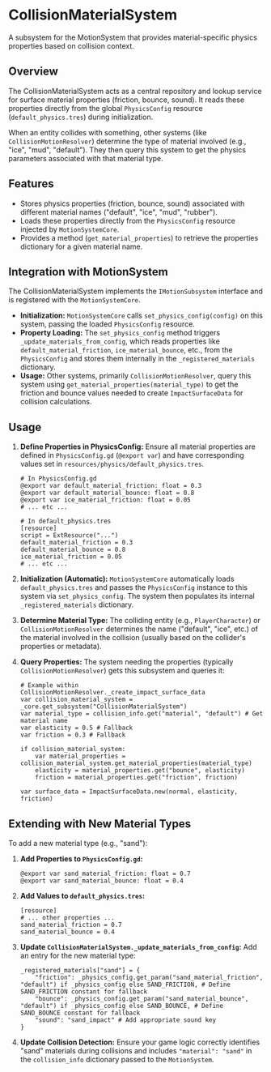 # CollisionMaterialSystem

A subsystem for the MotionSystem that provides material-specific physics properties based on collision context.

## Overview

The CollisionMaterialSystem acts as a central repository and lookup service for surface material properties (friction, bounce, sound). It reads these properties directly from the global `PhysicsConfig` resource (`default_physics.tres`) during initialization.

When an entity collides with something, other systems (like `CollisionMotionResolver`) determine the type of material involved (e.g., "ice", "mud", "default"). They then query this system to get the physics parameters associated with that material type.

## Features

- Stores physics properties (friction, bounce, sound) associated with different material names ("default", "ice", "mud", "rubber").
- Loads these properties directly from the `PhysicsConfig` resource injected by `MotionSystemCore`.
- Provides a method (`get_material_properties`) to retrieve the properties dictionary for a given material name.

## Integration with MotionSystem

The CollisionMaterialSystem implements the `IMotionSubsystem` interface and is registered with the `MotionSystemCore`.

- **Initialization:** `MotionSystemCore` calls `set_physics_config(config)` on this system, passing the loaded `PhysicsConfig` resource.
- **Property Loading:** The `set_physics_config` method triggers `_update_materials_from_config`, which reads properties like `default_material_friction`, `ice_material_bounce`, etc., from the `PhysicsConfig` and stores them internally in the `_registered_materials` dictionary.
- **Usage:** Other systems, primarily `CollisionMotionResolver`, query this system using `get_material_properties(material_type)` to get the friction and bounce values needed to create `ImpactSurfaceData` for collision calculations.

## Usage

1.  **Define Properties in PhysicsConfig:** Ensure all material properties are defined in `PhysicsConfig.gd` (`@export var`) and have corresponding values set in `resources/physics/default_physics.tres`.
    ```gdscript
    # In PhysicsConfig.gd
    @export var default_material_friction: float = 0.3
    @export var default_material_bounce: float = 0.8
    @export var ice_material_friction: float = 0.05
    # ... etc ...

    # In default_physics.tres
    [resource]
    script = ExtResource("...")
    default_material_friction = 0.3
    default_material_bounce = 0.8
    ice_material_friction = 0.05
    # ... etc ...
    ```

2.  **Initialization (Automatic):** `MotionSystemCore` automatically loads `default_physics.tres` and passes the `PhysicsConfig` instance to this system via `set_physics_config`. The system then populates its internal `_registered_materials` dictionary.

3.  **Determine Material Type:** The colliding entity (e.g., `PlayerCharacter`) or `CollisionMotionResolver` determines the name ("default", "ice", etc.) of the material involved in the collision (usually based on the collider's properties or metadata).

4.  **Query Properties:** The system needing the properties (typically `CollisionMotionResolver`) gets this subsystem and queries it:
    ```gdscript
    # Example within CollisionMotionResolver._create_impact_surface_data
    var collision_material_system = _core.get_subsystem("CollisionMaterialSystem")
    var material_type = collision_info.get("material", "default") # Get material name
    var elasticity = 0.5 # Fallback
    var friction = 0.3 # Fallback

    if collision_material_system:
        var material_properties = collision_material_system.get_material_properties(material_type)
        elasticity = material_properties.get("bounce", elasticity)
        friction = material_properties.get("friction", friction)
    
    var surface_data = ImpactSurfaceData.new(normal, elasticity, friction)
    ```

## Extending with New Material Types

To add a new material type (e.g., "sand"):

1.  **Add Properties to `PhysicsConfig.gd`:**
    ```gdscript
    @export var sand_material_friction: float = 0.7
    @export var sand_material_bounce: float = 0.4
    ```
2.  **Add Values to `default_physics.tres`:**
    ```gdscript
    [resource]
    # ... other properties ...
    sand_material_friction = 0.7
    sand_material_bounce = 0.4
    ```
3.  **Update `CollisionMaterialSystem._update_materials_from_config`:** Add an entry for the new material type:
    ```gdscript
    _registered_materials["sand"] = {
        "friction": _physics_config.get_param("sand_material_friction", "default") if _physics_config else SAND_FRICTION, # Define SAND_FRICTION constant for fallback
        "bounce": _physics_config.get_param("sand_material_bounce", "default") if _physics_config else SAND_BOUNCE, # Define SAND_BOUNCE constant for fallback
        "sound": "sand_impact" # Add appropriate sound key
    }
    ```
4.  **Update Collision Detection:** Ensure your game logic correctly identifies "sand" materials during collisions and includes `"material": "sand"` in the `collision_info` dictionary passed to the `MotionSystem`.
